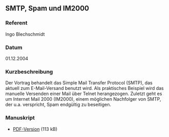 ## SMTP, Spam und IM2000


### Referent
Ingo Blechschmidt

### Datum
01.12.2004

### Kurzbeschreibung
Der Vortrag behandelt das Simple Mail Transfer Protocol (SMTP), das aktuell zum
E-Mail-Versand benutzt wird. Als praktisches Beispiel wird das manuelle
Versenden einer Mail über Telnet herangezogen. Zuletzt geht es um Internet Mail
2000 (IM2000), einem möglichen Nachfolger von SMTP, der u.a. verspricht, Spam
endgültig zu beseitigen.

### Manuskript

* [PDF-Version](/download/Vortraege/SMTP_Spam_IM2000.pdf) (113 kB)
